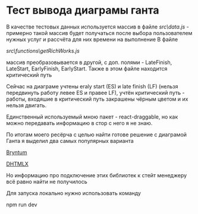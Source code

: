 # Тест вывода диаграмы ганта

В качестве тестовых данных используется массив в файле _src\data.js_ - примерно такой массив будет получаться после выбора пользователем нужных услуг и рассчёта для них времени на выполнение
В файле

_src\functions\getRichWorks.js_

массив преобразовывается в другой, с доп. полями - LateFinish, LateStart, EarlyFinish, EarlyStart. Также в этом файле находится критический путь

Сейчас на диаграме учтены eraly start (ES) и late finish (LF) (нельзя передвинуть работу левее ES и правее LF), учтён критический путь - работы, входяшие в критический путь закрашены чёрным цветом и их нельзя двигать.

Единственный используемый мною пакет - react-draggable, но как можно передавать информацию в стор с него я не знаю.

По итогам моего ресёрча с целью найти готове решение с диаграмой Ганта я выделил два самых популярных варианта

[Bryntum](https://www.bryntum.com/examples/gantt/frameworks/react/javascript/advanced/build/index.html)

[DHTMLX](https://dhtmlx.com/docs/products/dhtmlxGantt-for-React/)

Но информацию про подключение этих библиотек к стейт менеджеру всё равно найти не получилось

Для запуска локально нужно использовать команду

npm run dev
